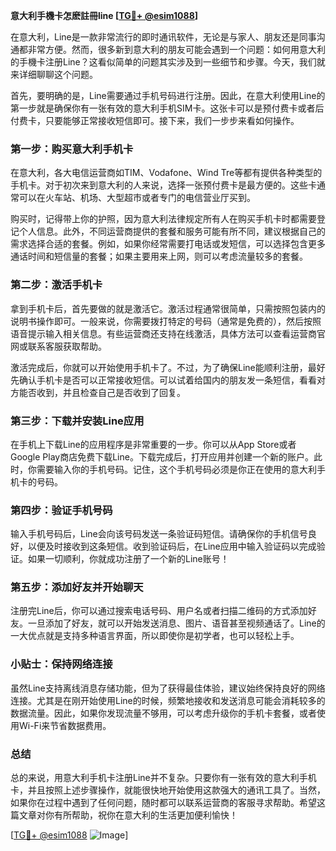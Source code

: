 **意大利手機卡怎麽註冊line [[TG💪+ @esim1088](https://t.me/s/esim1088)]**

在意大利，Line是一款非常流行的即时通讯软件，无论是与家人、朋友还是同事沟通都非常方便。然而，很多新到意大利的朋友可能会遇到一个问题：如何用意大利的手機卡注册Line？这看似简单的问题其实涉及到一些细节和步骤。今天，我们就来详细聊聊这个问题。

首先，要明确的是，Line需要通过手机号码进行注册。因此，在意大利使用Line的第一步就是确保你有一张有效的意大利手机SIM卡。这张卡可以是预付费卡或者后付费卡，只要能够正常接收短信即可。接下来，我们一步步来看如何操作。

### 第一步：购买意大利手机卡

在意大利，各大电信运营商如TIM、Vodafone、Wind Tre等都有提供各种类型的手机卡。对于初次来到意大利的人来说，选择一张预付费卡是最方便的。这些卡通常可以在火车站、机场、大型超市或者专门的电信营业厅买到。

购买时，记得带上你的护照，因为意大利法律规定所有人在购买手机卡时都需要登记个人信息。此外，不同运营商提供的套餐和服务可能有所不同，建议根据自己的需求选择合适的套餐。例如，如果你经常需要打电话或发短信，可以选择包含更多通话时间和短信量的套餐；如果主要用来上网，则可以考虑流量较多的套餐。

### 第二步：激活手机卡

拿到手机卡后，首先要做的就是激活它。激活过程通常很简单，只需按照包装内的说明书操作即可。一般来说，你需要拨打特定的号码（通常是免费的），然后按照语音提示输入相关信息。有些运营商还支持在线激活，具体方法可以查看运营商官网或联系客服获取帮助。

激活完成后，你就可以开始使用手机卡了。不过，为了确保Line能顺利注册，最好先确认手机卡是否可以正常接收短信。可以试着给国内的朋友发一条短信，看看对方能否收到，并且检查自己是否收到了回复。

### 第三步：下载并安装Line应用

在手机上下载Line的应用程序是非常重要的一步。你可以从App Store或者Google Play商店免费下载Line。下载完成后，打开应用并创建一个新的账户。此时，你需要输入你的手机号码。记住，这个手机号码必须是你正在使用的意大利手机卡的号码。

### 第四步：验证手机号码

输入手机号码后，Line会向该号码发送一条验证码短信。请确保你的手机信号良好，以便及时接收到这条短信。收到验证码后，在Line应用中输入验证码以完成验证。如果一切顺利，你就成功注册了一个新的Line账号！

### 第五步：添加好友并开始聊天

注册完Line后，你可以通过搜索电话号码、用户名或者扫描二维码的方式添加好友。一旦添加了好友，就可以开始发送消息、图片、语音甚至视频通话了。Line的一大优点就是支持多种语言界面，所以即使你是初学者，也可以轻松上手。

### 小贴士：保持网络连接

虽然Line支持离线消息存储功能，但为了获得最佳体验，建议始终保持良好的网络连接。尤其是在刚开始使用Line的时候，频繁地接收和发送消息可能会消耗较多的数据流量。因此，如果你发现流量不够用，可以考虑升级你的手机卡套餐，或者使用Wi-Fi来节省数据费用。

### 总结

总的来说，用意大利手机卡注册Line并不复杂。只要你有一张有效的意大利手机卡，并且按照上述步骤操作，就能很快地开始使用这款强大的通讯工具了。当然，如果你在过程中遇到了任何问题，随时都可以联系运营商的客服寻求帮助。希望这篇文章对你有所帮助，祝你在意大利的生活更加便利愉快！

[[TG💪+ @esim1088](https://t.me/s/esim1088) ![Image](https://i.postimg.cc/4NQfJmqS/Snipaste-2025-05-13-00-14-12.png)]